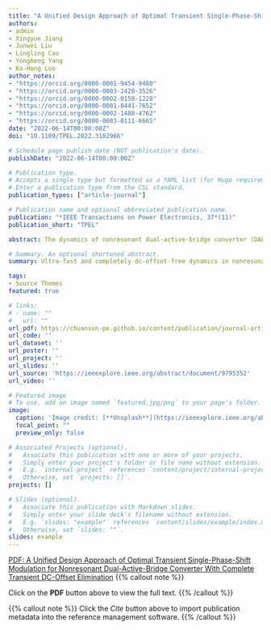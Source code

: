 ```yaml
---
title: "A Unified Design Approach of Optimal Transient Single-Phase-Shift Modulation for Nonresonant Dual-Active-Bridge Converter With Complete Transient DC-Offset Elimination"
authors:
- admin
- Xingyue Jiang
- Junwei Liu
- Lingling Cao
- Yongheng Yang
- Ka-Hong Loo
author_notes:
- "https://orcid.org/0000-0001-9454-9480"
- "https://orcid.org/0000-0003-2420-3526"
- "https://orcid.org/0000-0002-0158-1228"
- "https://orcid.org/0000-0001-8441-7652"
- "https://orcid.org/0000-0002-1488-4762"
- "https://orcid.org/0000-0003-0111-6665"
date: "2022-06-14T00:00:00Z" 
doi: "10.1109/TPEL.2022.3182966"

# Schedule page publish date (NOT publication's date).
publishDate: "2022-06-14T00:00:00Z"

# Publication type.
# Accepts a single type but formatted as a YAML list (for Hugo requirements).
# Enter a publication type from the CSL standard.
publication_types: ["article-journal"]

# Publication name and optional abbreviated publication name.
publication: "*IEEE Transactions on Power Electronics, 37*(11)"
publication_short: "TPEL"

abstract: The dynamics of nonresonant dual-active-bridge converter (DABC) are simultaneously affected by the transient modulation strategy and controller design. In general, inappropriate transient modulation strategies can lead to nonzero transient dc offsets in the inductor current and transformer’s magnetizing current, thus introducing excessive trajectory tracking error and time delays between the pulsewidth modulation generator and controller. Consequently, truly optimal transient responses cannot be achieved solely through a high-performance controller, unless the modulation-induced transient dc offsets can be completely eliminated. This article presents a comprehensive review of the optimized transient phase-shift modulation (OTPSM) strategies for single-phase-shift modulated DABC, and derives a novel optimal modulation method referred to as symmetric single-sided OTPSM (SS-OTPSM), which is based on a unified theoretical framework of OTPSM and an additional condition enabling a full elimination of all undesired transient dc offsets. The proposed SS-OTPSM can be easily and cost-effectively implemented in a cycle-by-cycle manner, and inherently compatible with fast controllers. Additionally, in order to more accurately match DABC’s power transfer model under SS-OTPSM, an enhanced model predictive controller (EMPC) is proposed. By a combined use of SS-OTPSM and EMPC, ultrafast and completely dc-offset-free dynamics can be achieved without measuring the inductor current. The effectiveness of the proposed schemes is verified by closed-loop simulation and experimental results.

# Summary. An optional shortened abstract.
summary: Ultra-fast and completely dc-offset-free dynamics in nonresonant dual-active-bridge dc-dc converters.

tags:
- Source Themes
featured: true

# links:
# - name: ""
#   url: ""
url_pdf: https://chuansun-pe.github.io/content/publication/journal-article/9795352.pdf
url_code: ''
url_dataset: ''
url_poster: ''
url_project: ''
url_slides: ''
url_source: 'https://ieeexplore.ieee.org/abstract/document/9795352'
url_video: ''

# Featured image
# To use, add an image named `featured.jpg/png` to your page's folder. 
image:
  caption: 'Image credit: [**Unsplash**](https://ieeexplore.ieee.org/abstract/document/9795352/figures#figures)'
  focal_point: ""
  preview_only: false

# Associated Projects (optional).
#   Associate this publication with one or more of your projects.
#   Simply enter your project's folder or file name without extension.
#   E.g. `internal-project` references `content/project/internal-project/index.md`.
#   Otherwise, set `projects: []`.
projects: []

# Slides (optional).
#   Associate this publication with Markdown slides.
#   Simply enter your slide deck's filename without extension.
#   E.g. `slides: "example"` references `content/slides/example/index.md`.
#   Otherwise, set `slides: ""`.
slides: example
---
```


[PDF: A Unified Design Approach of Optimal Transient Single-Phase-Shift Modulation for Nonresonant Dual-Active-Bridge Converter With Complete Transient DC-Offset Elimination](https://chuansun-pe.github.io/content/publication/journal-article/9795352.pdf)
{{% callout note %}}

Click on the **PDF** button above to view the full text.
{{% /callout %}}

{{% callout note %}}
Click the *Cite* button above to import publication metadata into the reference management software.
{{% /callout %}}